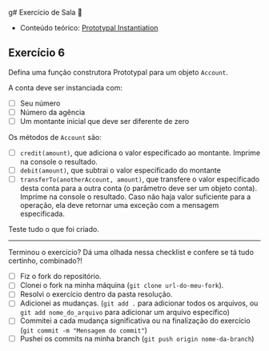 g# Exercício de Sala 🏫  

- Conteúdo teórico: 
[Prototypal Instantiation](https://github.com/reprograma/on21-imersao-js-S5-Prototype-1/blob/main/README.md#prototypal-instantiation)

## Exercício 6

Defina uma função construtora Prototypal para um objeto `Account`.

A conta deve ser instanciada com:
- [ ] Seu número
- [ ] Número da agência
- [ ] Um montante inicial que deve ser diferente de zero

Os métodos de `Account` são:
- [ ] `credit(amount)`, que adiciona o valor especificado ao montante. Imprime na console o resultado.
- [ ] `debit(amount)`, que subtrai o valor especificado do montante
- [ ] `transferTo(anotherAccount, amount)`, que transfere o valor especificado desta conta para a outra conta (o parâmetro deve ser um objeto conta). Imprime na console o resultado. Caso não haja valor suficiente para a operação, ela deve retornar uma exceção com a mensagem especificada.

Teste tudo o que foi criado.

---

Terminou o exercício? Dá uma olhada nessa checklist e confere se tá tudo certinho, combinado?!

- [ ] Fiz o fork do repositório.
- [ ] Clonei o fork na minha máquina (`git clone url-do-meu-fork`).
- [ ] Resolvi o exercício dentro da pasta resolução.
- [ ] Adicionei as mudanças. (`git add .` para adicionar todos os arquivos, ou `git add nome_do_arquivo` para adicionar um arquivo específico)
- [ ] Commitei a cada mudança significativa ou na finalização do exercício (`git commit -m "Mensagem do commit"`)
- [ ] Pushei os commits na minha branch (`git push origin nome-da-branch`)

